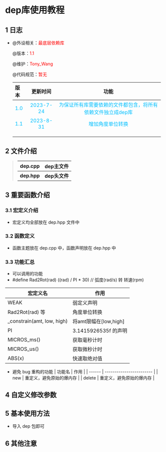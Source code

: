 # dep库使用教程

## 1 日志

 * @外设相关：<font color=Red>最底层依赖库</font >

   @版本：<font color=Red>1.1</font >

   @维护：<font color=Red>Tony_Wang</font >

   @代码规范：<font color=Red>暂无</font>
   
    
   
  
   | 版本                               |                             更新时间                             |功能|
   | :--------------------------------- | :----------------------------------------------------------: | :----------------------------------------------------------: |
   | <font color=DeepSkyBlue>1.0</font> | <font color=DeepSkyBlue>2023-7-24</font> |<font color=DeepSkyBlue>为保证所有库需要依赖的文件都包含，将所有依赖文件独立成dep库</font>|
   | <font color=DeepSkyBlue>1.1</font> | <font color=DeepSkyBlue>2023-8-31</font> |<font color=DeepSkyBlue>增加角度单位转换</font>|
   |                                    |                                          |                                                              |
   |                                    |                                          |                                                              |
   |                                    |                                          |                                                              |


 ## 2 文件介绍

> | dep.cpp     | dep主文件     |
> | ----------- | ------------- |
> | **dep.hpp** | **dep头文件** |

 ## 3 重要函数介绍

### 3.1 宏定义介绍

* 宏定义均全部放在 dep.hpp 文件中  

### 3.2 函数定义

* 函数主题放在 dep.cpp 中，函数声明放在 dep.hpp 中

### 3.3 功能汇总

* 可以调用的功能
* \#define Rad2Rot(rad) ((rad) / PI * 30)    // 弧度(rad/s) 转 转速(rpm)


| 宏定义名                   | 作用                  |
| -------------------------- | --------------------- |
| WEAK                       | 弱定义声明            |
| Rad2Rot(rad) 等            | 角度单位转换          |
| _constrain(amt, low, high) | 将amt限幅在[low,high] |
| PI                         | 3.1415926535f 的声明  |
| MICROS_ms()                | 获取毫秒计时          |
| MICROS_us()                | 获取微秒计时          |
| ABS(x)                     | 快速取绝对值          |

* 避免 bug 重构的功能
| 功能名 | 作用                     |
| ------ | ------------------------ |
| new    | 重定义，避免原始的爆内存 |
| delete | 重定义，避免原始的爆内存 |




 ## 4 自定义修改参数






 ## 5 基本使用方法

* 导入 dep 包即可






 ## 6 其他注意





